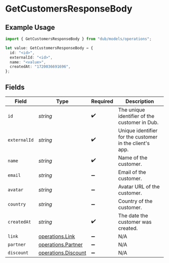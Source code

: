 # GetCustomersResponseBody

## Example Usage

```typescript
import { GetCustomersResponseBody } from "dub/models/operations";

let value: GetCustomersResponseBody = {
  id: "<id>",
  externalId: "<id>",
  name: "<value>",
  createdAt: "1720036691696",
};
```

## Fields

| Field                                                      | Type                                                       | Required                                                   | Description                                                |
| ---------------------------------------------------------- | ---------------------------------------------------------- | ---------------------------------------------------------- | ---------------------------------------------------------- |
| `id`                                                       | *string*                                                   | :heavy_check_mark:                                         | The unique identifier of the customer in Dub.              |
| `externalId`                                               | *string*                                                   | :heavy_check_mark:                                         | Unique identifier for the customer in the client's app.    |
| `name`                                                     | *string*                                                   | :heavy_check_mark:                                         | Name of the customer.                                      |
| `email`                                                    | *string*                                                   | :heavy_minus_sign:                                         | Email of the customer.                                     |
| `avatar`                                                   | *string*                                                   | :heavy_minus_sign:                                         | Avatar URL of the customer.                                |
| `country`                                                  | *string*                                                   | :heavy_minus_sign:                                         | Country of the customer.                                   |
| `createdAt`                                                | *string*                                                   | :heavy_check_mark:                                         | The date the customer was created.                         |
| `link`                                                     | [operations.Link](../../models/operations/link.md)         | :heavy_minus_sign:                                         | N/A                                                        |
| `partner`                                                  | [operations.Partner](../../models/operations/partner.md)   | :heavy_minus_sign:                                         | N/A                                                        |
| `discount`                                                 | [operations.Discount](../../models/operations/discount.md) | :heavy_minus_sign:                                         | N/A                                                        |